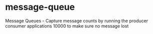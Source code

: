 # message-queue
Message Queues - Capture message counts by running the producer consumer applications 10000 to make sure no message lost
